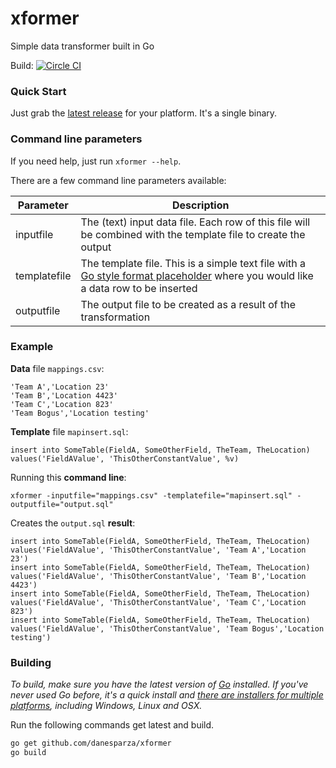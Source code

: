 # xformer
Simple data transformer built in Go

Build: [![Circle CI](https://circleci.com/gh/danesparza/xformer.svg?style=svg)](https://circleci.com/gh/danesparza/xformer)

### Quick Start
Just grab the [latest release](https://github.com/danesparza/xformer/releases) for your platform.  It's a single binary.

### Command line parameters
If you need help, just run `xformer --help`.

There are a few command line parameters available:

Parameter       | Description
----------      | -----------
inputfile       | The (text) input data file.  Each row of this file will be combined with the template file to create the output  
templatefile    | The template file.  This is a simple text file with a [Go style format placeholder](https://golang.org/pkg/fmt/) where you would like a data row to be inserted
outputfile      | The output file to be created as a result of the transformation  

### Example

**Data** file `mappings.csv`:
```
'Team A','Location 23'
'Team B','Location 4423'
'Team C','Location 823'
'Team Bogus','Location testing'
```

**Template** file `mapinsert.sql`:

```
insert into SomeTable(FieldA, SomeOtherField, TheTeam, TheLocation) values('FieldAValue', 'ThisOtherConstantValue', %v)
```

Running this **command line**:
```
xformer -inputfile="mappings.csv" -templatefile="mapinsert.sql" -outputfile="output.sql"
```

Creates the `output.sql` **result**:
```
insert into SomeTable(FieldA, SomeOtherField, TheTeam, TheLocation) values('FieldAValue', 'ThisOtherConstantValue', 'Team A','Location 23')
insert into SomeTable(FieldA, SomeOtherField, TheTeam, TheLocation) values('FieldAValue', 'ThisOtherConstantValue', 'Team B','Location 4423')
insert into SomeTable(FieldA, SomeOtherField, TheTeam, TheLocation) values('FieldAValue', 'ThisOtherConstantValue', 'Team C','Location 823')
insert into SomeTable(FieldA, SomeOtherField, TheTeam, TheLocation) values('FieldAValue', 'ThisOtherConstantValue', 'Team Bogus','Location testing')
```
### Building 

*To build, make sure you have the latest version of [Go](http://golang.org/) installed.  If you've never used Go before, it's a quick install and [there are installers for multiple platforms](http://golang.org/doc/install), including Windows, Linux and OSX.*

Run the following commands get latest and build.

```bash
go get github.com/danesparza/xformer
go build
```
